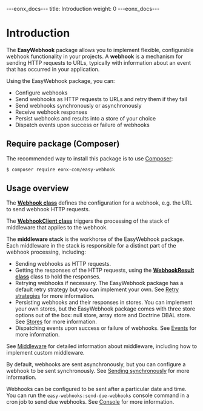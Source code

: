 ---eonx_docs---
title: Introduction
weight: 0
---eonx_docs---

# Introduction

The **EasyWebhook** package allows you to implement flexible, configurable webhook functionality in your projects. A
**webhook** is a mechanism for sending HTTP requests to URLs, typically with information about an event that has
occurred in your application.

Using the EasyWebhook package, you can:

- Configure webhooks
- Send webhooks as HTTP requests to URLs and retry them if they fail
- Send webhooks synchronously or asynchronously
- Receive webhook responses
- Persist webhooks and results into a store of your choice
- Dispatch events upon success or failure of webhooks

## Require package (Composer)

The recommended way to install this package is to use [Composer][1]:

```bash
$ composer require eonx-com/easy-webhook
```

## Usage overview

The **[Webhook class](webhook.md)** defines the configuration for a webhook, e.g. the URL to send webhook HTTP requests.

The **[WebhookClient class](webhook-client.md)** triggers the processing of the stack of middleware that applies to the
webhook.

The **middleware stack** is the workhorse of the EasyWebhook package. Each middleware in the stack is responsible for a
distinct part of the webhook processing, including:

- Sending webhooks as HTTP requests.
- Getting the responses of the HTTP requests, using the **[WebhookResult class](webhook-result.md)** class to hold the
  responses.
- Retrying webhooks if necessary. The EasyWebhook package has a default retry strategy but you can implement your own.
  See [Retry strategies](retry-strategies.md) for more information.
- Persisting webhooks and their responses in stores. You can implement your own stores, but the EasyWebhook package
  comes with three store options out of the box: null store, array store and Doctrine DBAL store. See
  [Stores](stores.md) for more information.
- Dispatching events upon success or failure of webhooks. See [Events](events.md) for more information.

See [Middleware](middleware.md) for detailed information about middleware, including how to implement custom middleware.

By default, webhooks are sent asynchronously, but you can configure a webhook to be sent synchronously. See
[Sending synchronously](sync.md) for more information.

Webhooks can be configured to be sent after a particular date and time. You can run the
`easy-webhooks:send-due-webhooks` console command in a cron job to send due webhooks. See [Console](console.md) for more
information.

[1]: https://getcomposer.org/
